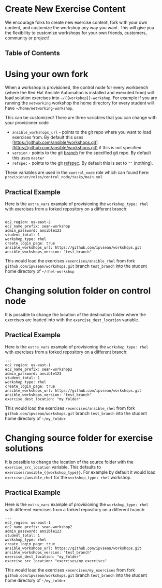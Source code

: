 # Create New Exercise Content

We encourage folks to create new exercise content, fork with your own content, and customize the workshop any way you want.  This will give you the flexibility to customize workshops for your own friends, customers, community or project!

## Table of Contents

# Using your own fork

When a workshop is provisioned, the control node for every workbench (where the Red Hat Ansible Automation is installed and executed from) will load solution exercises into `~/{{workshop}}-workshop`.  For example if you are running the `networking` workshop the home directory for every student will have `~/home/networking-workshop`.

This can be customized!  There are three variables that you can change with your provisioner code

   - `ansible_workshops_url` - points to the git repo where you want to load exercises from.  By default this uses [https://github.com/ansible/workshops.git](https://github.com/ansible/workshops.git) if this is not specified.
   - `version` - points to the git [branch](https://git-scm.com/docs/git-branch) for the specified git repo.  By default this uses `master`
   - `refspec` - points to the git [refspec](https://git-scm.com/book/en/v2/Git-Internals-The-Refspec).  By default this is set to `""` (nothing).

These variables are used in the `control_node` role which can found here: `provisioner/roles/control_node/tasks/main.yml`


## Practical Example

Here is the `extra_vars` example of provisioning the `workshop_type: rhel` with exercises from a forked repository on a different branch:

```
---
ec2_region: us-east-2
ec2_name_prefix: sean-workshop
admin_password: ansible123
student_total: 1
workshop_type: rhel
create_login_page: true
ansible_workshops_url: https://github.com/ipvsean/workshops.git
ansible_workshops_version: "test_branch"
```

This would load the exercises `/exercises/ansible_rhel` from fork `github.com/ipvsean/workshops.git` branch `test_branch` into the student home directory of `~/rhel-workshop`


# Changing solution folder on control node

It is possible to change the location of the destination folder where the exercises are loaded into with the `exercise_dest_location` variable.


## Practical Example

Here is the `extra_vars` example of provisioning the `workshop_type: rhel` with exercises from a forked repository on a different branch:

```
---
ec2_region: us-east-1
ec2_name_prefix: sean-workshop2
admin_password: ansible123
student_total: 1
workshop_type: rhel
create_login_page: true
ansible_workshops_url: https://github.com/ipvsean/workshops.git
ansible_workshops_version: "test_branch"
exercise_dest_location: "my_folder"
```

This would load the exercises `/exercises/ansible_rhel` from fork `github.com/ipvsean/workshops.git` branch `test_branch` into the student home directory of `~/my_folder`

# Changing source folder for exercise solutions

It is possible to change the location of the source folder with the `exercise_src_location` variable.  This defaults to `exercises/ansible_{{workshop_type}}`.  For example by default it would load `exercises/ansible_rhel` for the `workshop_type: rhel` workshop.

## Practical Example

Here is the `extra_vars` example of provisioning the `workshop_type: rhel` with different exercises from a forked repository on a different branch:

```
---
ec2_region: us-east-1
ec2_name_prefix: sean-workshop2
admin_password: ansible123
student_total: 1
workshop_type: rhel
create_login_page: true
ansible_workshops_url: https://github.com/ipvsean/workshops.git
ansible_workshops_version: "test_branch"
exercise_dest_location: "my_folder"
exercise_src_location: "exercises/my_exercises"
```

This would load the exercises `/exercises/my_exercises` from fork `github.com/ipvsean/workshops.git` branch `test_branch` into the student home directory of `~/my_folder`
